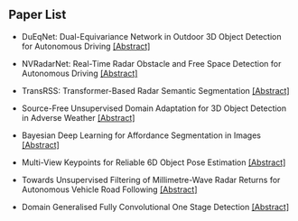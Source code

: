 ## Paper List

- DuEqNet: Dual-Equivariance Network in Outdoor 3D Object Detection for Autonomous Driving
[[Abstract]](https://events.infovaya.com/presentation?id=92972)

- NVRadarNet: Real-Time Radar Obstacle and Free Space Detection for Autonomous Driving
[[Abstract]](https://events.infovaya.com/presentation?id=92975)

- TransRSS: Transformer-Based Radar Semantic Segmentation
[[Abstract]](https://events.infovaya.com/presentation?id=92978)

- Source-Free Unsupervised Domain Adaptation for 3D Object Detection in Adverse Weather
[[Abstract]](https://events.infovaya.com/presentation?id=92981)

- Bayesian Deep Learning for Affordance Segmentation in Images
[[Abstract]](https://events.infovaya.com/presentation?id=92984)

- Multi-View Keypoints for Reliable 6D Object Pose Estimation
[[Abstract]](https://events.infovaya.com/presentation?id=92987)

- Towards Unsupervised Filtering of Millimetre-Wave Radar Returns for Autonomous Vehicle Road Following
[[Abstract]](https://events.infovaya.com/presentation?id=92990)

- Domain Generalised Fully Convolutional One Stage Detection
[[Abstract]](https://events.infovaya.com/presentation?id=92993)

